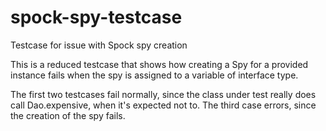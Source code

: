 # spock-spy-testcase
Testcase for issue with Spock spy creation

This is a reduced testcase that shows how creating a Spy for a provided instance fails when the spy is assigned
to a variable of interface type.

The first two testcases fail normally, since the class under test really does call Dao.expensive, when it's
expected not to. The third case errors, since the creation of the spy fails.
